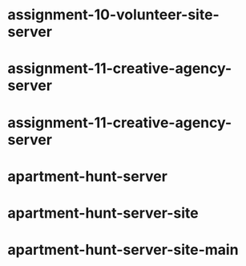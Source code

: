 # assignment-10-volunteer-site-server
# assignment-11-creative-agency-server
# assignment-11-creative-agency-server
# apartment-hunt-server
# apartment-hunt-server-site
# apartment-hunt-server-site-main

